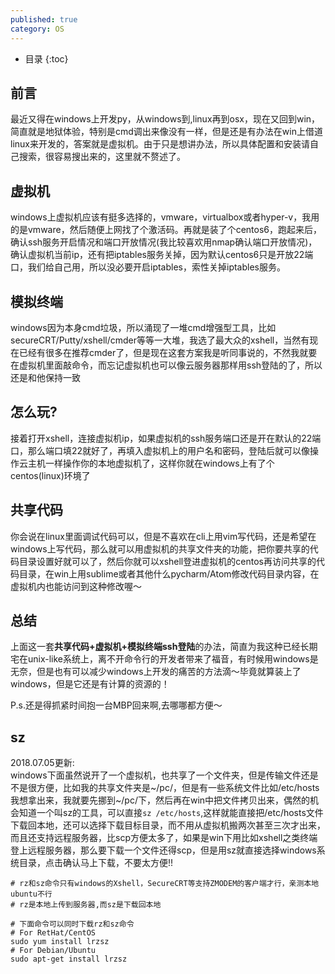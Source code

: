 ```yaml
---
published: true
category: OS
---
```

* 目录
{:toc}

## 前言
最近又得在windows上开发py，从windows到,linux再到osx，现在又回到win，简直就是地狱体验，特别是cmd调出来像没有一样，但是还是有办法在win上借道linux来开发的，答案就是虚拟机。由于只是想讲办法，所以具体配置和安装请自己搜索，很容易搜出来的，这里就不赘述了。

## 虚拟机
windows上虚拟机应该有挺多选择的，vmware，virtualbox或者hyper-v，我用的是vmware，然后随便上网找了个激活码。再就是装了个centos6，跑起来后，确认ssh服务开启情况和端口开放情况(我比较喜欢用nmap确认端口开放情况)，确认虚拟机当前ip，还有把iptables服务关掉，因为默认centos6只是开放22端口，我们给自己用，所以没必要开启iptables，索性关掉iptables服务。

## 模拟终端
windows因为本身cmd垃圾，所以涌现了一堆cmd增强型工具，比如secureCRT/Putty/xshell/cmder等等一大堆，我选了最大众的xshell，当然有现在已经有很多在推荐cmder了，但是现在这套方案我是听同事说的，不然我就要在虚拟机里面敲命令，而忘记虚拟机也可以像云服务器那样用ssh登陆的了，所以还是和他保持一致

## 怎么玩?
接着打开xshell，连接虚拟机ip，如果虚拟机的ssh服务端口还是开在默认的22端口，那么端口填22就好了，再填入虚拟机上的用户名和密码，登陆后就可以像操作云主机一样操作你的本地虚拟机了，这样你就在windows上有了个centos(linux)环境了

## 共享代码
你会说在linux里面调试代码可以，但是不喜欢在cli上用vim写代码，还是希望在windows上写代码，那么就可以用虚拟机的共享文件夹的功能，把你要共享的代码目录设置好就可以了，然后你就可以xshell登进虚拟机的centos再访问共享的代码目录，在win上用sublime或者其他什么pycharm/Atom修改代码目录内容，在虚拟机内也能访问到这种修改喔～

## 总结
上面这一套**共享代码+虚拟机+模拟终端ssh登陆**的办法，简直为我这种已经长期宅在unix-like系统上，离不开命令行的开发者带来了福音，有时候用windows是无奈，但是也有可以减少windows上开发的痛苦的方法滴～毕竟就算装上了windows，但是它还是有计算的资源的！

P.s.还是得抓紧时间抱一台MBP回来啊,去哪哪都方便～

## sz  
2018.07.05更新:  
windows下面虽然说开了一个虚拟机，也共享了一个文件夹，但是传输文件还是不是很方便，比如我的共享文件夹是~/pc/，但是有一些系统文件比如/etc/hosts我想拿出来，我就要先挪到~/pc/下，然后再在win中把文件拷贝出来，偶然的机会知道一个叫sz的工具，可以直接`sz /etc/hosts`,这样就能直接把/etc/hosts文件下载回本地，还可以选择下载目标目录，而不用从虚拟机搬两次甚至三次才出来，而且还支持远程服务器，比scp方便太多了，如果是win下用比如xshell之类终端登上远程服务器，那么要下载一个文件还得scp，但是用sz就直接选择windows系统目录，点击确认马上下载，不要太方便!!

```shell
# rz和sz命令只有windows的Xshell，SecureCRT等支持ZMODEM的客户端才行，亲测本地ubuntu不行
# rz是本地上传到服务器,而sz是下载回本地

# 下面命令可以同时下载rz和sz命令
# For RetHat/CentOS
sudo yum install lrzsz
# For Debian/Ubuntu
sudo apt-get install lrzsz
```

